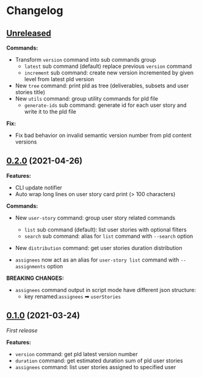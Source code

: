 # Changelog

## [Unreleased](https://github.com/super-bunny/pld-cli/tree/dev)

**Commands:**

- Transform `version` command into sub commands group
    - `latest` sub command (default) replace previous `version` command
    - `increment` sub command: create new version incremented by given level from latest pld version
- New `tree` command: print pld as tree (deliverables, subsets and user stories title)
- New `utils` command: group utility commands for pld file
    - `generate-ids` sub command: generate id for each user story and write it to the pld file

**Fix:**

- Fix bad behavior on invalid semantic version number from pld content versions

## [0.2.0](https://github.com/super-bunny/pld-cli/releases/tag/v0.2.0) (2021-04-26)

**Features:**

- CLI update notifier
- Auto wrap long lines on user story card print (> 100 characters)

**Commands:**

- New `user-story` command: group user story related commands
    - `list` sub command (default): list user stories with optional filters
    - `search` sub command: alias for `list` command with `--search` option


- New `distribution` command: get user stories duration distribution


- `assignees` now act as an alias for `user-story list` command with `--assignments` option

**BREAKING CHANGES:**

- `assignees` command output in script mode have different json structure:
  - key renamed:`assignees` ➡ `userStories`

## [0.1.0](https://github.com/super-bunny/pld-cli/releases/tag/v0.1.0) (2021-03-24)

*First release*

**Features:**

- `version` command: get pld latest version number
- `duration` command: get estimated duration sum of pld user stories
- `assignees` command: list user stories assigned to specified user 
